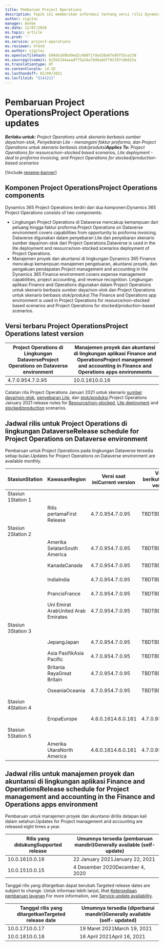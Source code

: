 ```yaml
---
title: Pembaruan Project Operations
description: Topik ini memberikan informasi tentang versi rilis Dynamics 365 Project Operations.
author: sigitac
manager: Annbe
ms.date: 12/07/2020
ms.topic: article
ms.prod: ''
ms.service: project-operations
ms.reviewer: kfend
ms.author: sigitac
ms.openlocfilehash: b90de169bd9ed2c408f1fded20a6fe95f55ce230
ms.sourcegitcommit: 625b5244aaadff5a24a79d9addff91f87c6b015a
ms.translationtype: HT
ms.contentlocale: id-ID
ms.lasthandoff: 02/09/2021
ms.locfileid: "5141211"
---
```

# <a name="project-operations-updates"></a><span data-ttu-id="effb6-103">Pembaruan Project Operations</span><span class="sxs-lookup"><span data-stu-id="effb6-103">Project Operations updates</span></span>

<span data-ttu-id="effb6-104">_**Berlaku untuk:** Project Operations untuk skenario berbasis sumber daya/non-stok, Penyebaran Lite - menangani faktur proforma, dan Project Operations untuk skenario berbasis stok/produksi_</span><span class="sxs-lookup"><span data-stu-id="effb6-104">_**Applies To:** Project Operations for resource/non-stocked based scenarios, Lite deployment - deal to proforma invoicing, and Project Operations for stocked/production-based scenarios_</span></span>

[!include [rename-banner](~/includes/cc-data-platform-banner.md)]

## <a name="project-operations-components"></a><span data-ttu-id="effb6-105">Komponen Project Operations</span><span class="sxs-lookup"><span data-stu-id="effb6-105">Project Operations components</span></span>

<span data-ttu-id="effb6-106">Dynamics 365 Project Operations terdiri dari dua komponen:</span><span class="sxs-lookup"><span data-stu-id="effb6-106">Dynamics 365 Project Operations consists of two components:</span></span>

- <span data-ttu-id="effb6-107">Lingkungan Project Operations di Dataverse mencakup kemampuan dari peluang hingga faktur proforma.</span><span class="sxs-lookup"><span data-stu-id="effb6-107">Project Operations on Dataverse environment covers capabilities from opportunity to proforma invoicing.</span></span> <span data-ttu-id="effb6-108">Dataverse digunakan dalam penyebaran Lite dan penyebaran skenario sumber daya/non-stok dari Project Operations.</span><span class="sxs-lookup"><span data-stu-id="effb6-108">Dataverse is used in the lite deployment and resource/non-stocked scenarios deployment of Project Operations.</span></span>
- <span data-ttu-id="effb6-109">Manajemen proyek dan akuntansi di lingkungan Dynamics 365 Finance mencakup kemampuan manajemen pengeluaran, akuntansi proyek, dan pengakuan pendapatan.</span><span class="sxs-lookup"><span data-stu-id="effb6-109">Project management and accounting in the Dynamics 365 Finance environment covers expense management capabilities, project accounting, and revenue recognition.</span></span> <span data-ttu-id="effb6-110">Lingkungan aplikasi Finance and Operations digunakan dalam Project Operations untuk skenario berbasis sumber daya/non-stok dan Project Operations untuk skenario berbasis stok/produksi.</span><span class="sxs-lookup"><span data-stu-id="effb6-110">The Finance and Operations app environment is used in Project Operations for resource/non-stocked based scenarios and Project Operations for stocked/production-based scenarios.</span></span>

## <a name="project-operations-latest-version"></a><span data-ttu-id="effb6-111">Versi terbaru Project Operations</span><span class="sxs-lookup"><span data-stu-id="effb6-111">Project Operations latest version</span></span>

| <span data-ttu-id="effb6-112">Project Operations di Lingkungan Dataverse</span><span class="sxs-lookup"><span data-stu-id="effb6-112">Project Operations on Dataverse environment</span></span> | <span data-ttu-id="effb6-113">Manajemen proyek dan akuntansi di lingkungan aplikasi Finance and Operations</span><span class="sxs-lookup"><span data-stu-id="effb6-113">Project management and accounting in Finance and Operations apps environments</span></span> |
| --- | --- |
| <span data-ttu-id="effb6-114">4.7.0.95</span><span class="sxs-lookup"><span data-stu-id="effb6-114">4.7.0.95</span></span> | <span data-ttu-id="effb6-115">10.0.16</span><span class="sxs-lookup"><span data-stu-id="effb6-115">10.0.16</span></span> |

<span data-ttu-id="effb6-116">Catatan rilis Project Operations Januari 2021 untuk skenario [sumber daya/non-stok](whats-new-feb-2021-resource-based.md), [penyebaran Lite](../pro/whats-new/whats-new-feb-2021-lite.md), dan [stok/produksi](../prod-pma/whats-new/whats-new-jan-2021-stocked.md).</span><span class="sxs-lookup"><span data-stu-id="effb6-116">Project Operations January 2021 release notes for [Resource/non-stocked](whats-new-feb-2021-resource-based.md), [Lite deployment](../pro/whats-new/whats-new-feb-2021-lite.md) and [stocked/production](../prod-pma/whats-new/whats-new-jan-2021-stocked.md) scenarios.</span></span>

## <a name="release-schedule-for-project-operations-on-dataverse-environment"></a><span data-ttu-id="effb6-117">Jadwal rilis untuk Project Operations di lingkungan Dataverse</span><span class="sxs-lookup"><span data-stu-id="effb6-117">Release schedule for Project Operations on Dataverse environment</span></span>

<span data-ttu-id="effb6-118">Pembaruan untuk Project Operations pada lingkungan Dataverse tersedia setiap bulan.</span><span class="sxs-lookup"><span data-stu-id="effb6-118">Updates for Project Operations on Dataverse environment are available monthly.</span></span> 

| <span data-ttu-id="effb6-119">Stasiun</span><span class="sxs-lookup"><span data-stu-id="effb6-119">Station</span></span>   | <span data-ttu-id="effb6-120">Kawasan</span><span class="sxs-lookup"><span data-stu-id="effb6-120">Region</span></span>        | <span data-ttu-id="effb6-121">Versi saat ini</span><span class="sxs-lookup"><span data-stu-id="effb6-121">Current version</span></span> | <span data-ttu-id="effb6-122">Versi berikutnya</span><span class="sxs-lookup"><span data-stu-id="effb6-122">Next version</span></span> | <span data-ttu-id="effb6-123">Umumnya tersedia</span><span class="sxs-lookup"><span data-stu-id="effb6-123">Generally available</span></span> |
|-----------|---------------|-----------------|--------------|---------------------|
| <span data-ttu-id="effb6-124">Stasiun 1</span><span class="sxs-lookup"><span data-stu-id="effb6-124">Station 1</span></span> |   &nbsp;      |    &nbsp;       | &nbsp;       |      &nbsp;         |
|   &nbsp;  | <span data-ttu-id="effb6-125">Rilis pertama</span><span class="sxs-lookup"><span data-stu-id="effb6-125">First Release</span></span> |  <span data-ttu-id="effb6-126">4.7.0.95</span><span class="sxs-lookup"><span data-stu-id="effb6-126">4.7.0.95</span></span>       | <span data-ttu-id="effb6-127">TBD</span><span class="sxs-lookup"><span data-stu-id="effb6-127">TBD</span></span>     | <span data-ttu-id="effb6-128">19-Feb-21</span><span class="sxs-lookup"><span data-stu-id="effb6-128">19-Feb-21</span></span>           |
| <span data-ttu-id="effb6-129">Stasiun 2</span><span class="sxs-lookup"><span data-stu-id="effb6-129">Station 2</span></span> |   &nbsp;      |    &nbsp;       | &nbsp;       |      &nbsp;         |
|   &nbsp;  | <span data-ttu-id="effb6-130">Amerika Selatan</span><span class="sxs-lookup"><span data-stu-id="effb6-130">South America</span></span> |  <span data-ttu-id="effb6-131">4.7.0.95</span><span class="sxs-lookup"><span data-stu-id="effb6-131">4.7.0.95</span></span>       | <span data-ttu-id="effb6-132">TBD</span><span class="sxs-lookup"><span data-stu-id="effb6-132">TBD</span></span>     | <span data-ttu-id="effb6-133">19-Feb-21</span><span class="sxs-lookup"><span data-stu-id="effb6-133">19-Feb-21</span></span>           |
|    &nbsp; | <span data-ttu-id="effb6-134">Kanada</span><span class="sxs-lookup"><span data-stu-id="effb6-134">Canada</span></span>        |  <span data-ttu-id="effb6-135">4.7.0.95</span><span class="sxs-lookup"><span data-stu-id="effb6-135">4.7.0.95</span></span>       | <span data-ttu-id="effb6-136">TBD</span><span class="sxs-lookup"><span data-stu-id="effb6-136">TBD</span></span>     | <span data-ttu-id="effb6-137">19-Feb-21</span><span class="sxs-lookup"><span data-stu-id="effb6-137">19-Feb-21</span></span>           |
|   &nbsp;  | <span data-ttu-id="effb6-138">India</span><span class="sxs-lookup"><span data-stu-id="effb6-138">India</span></span>         |  <span data-ttu-id="effb6-139">4.7.0.95</span><span class="sxs-lookup"><span data-stu-id="effb6-139">4.7.0.95</span></span>       | <span data-ttu-id="effb6-140">TBD</span><span class="sxs-lookup"><span data-stu-id="effb6-140">TBD</span></span>     | <span data-ttu-id="effb6-141">19-Feb-21</span><span class="sxs-lookup"><span data-stu-id="effb6-141">19-Feb-21</span></span>           |
|   &nbsp;  | <span data-ttu-id="effb6-142">Prancis</span><span class="sxs-lookup"><span data-stu-id="effb6-142">France</span></span>         |  <span data-ttu-id="effb6-143">4.7.0.95</span><span class="sxs-lookup"><span data-stu-id="effb6-143">4.7.0.95</span></span>       | <span data-ttu-id="effb6-144">TBD</span><span class="sxs-lookup"><span data-stu-id="effb6-144">TBD</span></span>     | <span data-ttu-id="effb6-145">19-Feb-21</span><span class="sxs-lookup"><span data-stu-id="effb6-145">19-Feb-21</span></span>           |
|   &nbsp;  | <span data-ttu-id="effb6-146">Uni Emirat Arab</span><span class="sxs-lookup"><span data-stu-id="effb6-146">United Arab Emirates</span></span>         |  <span data-ttu-id="effb6-147">4.7.0.95</span><span class="sxs-lookup"><span data-stu-id="effb6-147">4.7.0.95</span></span>       | <span data-ttu-id="effb6-148">TBD</span><span class="sxs-lookup"><span data-stu-id="effb6-148">TBD</span></span>     | <span data-ttu-id="effb6-149">19-Feb-21</span><span class="sxs-lookup"><span data-stu-id="effb6-149">19-Feb-21</span></span>           |
| <span data-ttu-id="effb6-150">Stasiun 3</span><span class="sxs-lookup"><span data-stu-id="effb6-150">Station 3</span></span>  |      &nbsp;   |     &nbsp;      |     &nbsp;   |      &nbsp;         |
|   &nbsp;  | <span data-ttu-id="effb6-151">Jepang</span><span class="sxs-lookup"><span data-stu-id="effb6-151">Japan</span></span>         |  <span data-ttu-id="effb6-152">4.7.0.95</span><span class="sxs-lookup"><span data-stu-id="effb6-152">4.7.0.95</span></span>       | <span data-ttu-id="effb6-153">TBD</span><span class="sxs-lookup"><span data-stu-id="effb6-153">TBD</span></span>     | <span data-ttu-id="effb6-154">26-Feb-21</span><span class="sxs-lookup"><span data-stu-id="effb6-154">26-Feb-21</span></span>           |
|   &nbsp;  | <span data-ttu-id="effb6-155">Asia Pasifik</span><span class="sxs-lookup"><span data-stu-id="effb6-155">Asia Pacific</span></span>  |  <span data-ttu-id="effb6-156">4.7.0.95</span><span class="sxs-lookup"><span data-stu-id="effb6-156">4.7.0.95</span></span>       | <span data-ttu-id="effb6-157">TBD</span><span class="sxs-lookup"><span data-stu-id="effb6-157">TBD</span></span>     | <span data-ttu-id="effb6-158">26-Feb-21</span><span class="sxs-lookup"><span data-stu-id="effb6-158">26-Feb-21</span></span>           |
|   &nbsp;  | <span data-ttu-id="effb6-159">Britania Raya</span><span class="sxs-lookup"><span data-stu-id="effb6-159">Great Britain</span></span> |  <span data-ttu-id="effb6-160">4.7.0.95</span><span class="sxs-lookup"><span data-stu-id="effb6-160">4.7.0.95</span></span>       | <span data-ttu-id="effb6-161">TBD</span><span class="sxs-lookup"><span data-stu-id="effb6-161">TBD</span></span>     | <span data-ttu-id="effb6-162">26-Feb-21</span><span class="sxs-lookup"><span data-stu-id="effb6-162">26-Feb-21</span></span>           |
|   &nbsp;  | <span data-ttu-id="effb6-163">Oseania</span><span class="sxs-lookup"><span data-stu-id="effb6-163">Oceania</span></span>       |  <span data-ttu-id="effb6-164">4.7.0.95</span><span class="sxs-lookup"><span data-stu-id="effb6-164">4.7.0.95</span></span>       | <span data-ttu-id="effb6-165">TBD</span><span class="sxs-lookup"><span data-stu-id="effb6-165">TBD</span></span>     | <span data-ttu-id="effb6-166">26-Feb-21</span><span class="sxs-lookup"><span data-stu-id="effb6-166">26-Feb-21</span></span>           |
| <span data-ttu-id="effb6-167">Stasiun 4</span><span class="sxs-lookup"><span data-stu-id="effb6-167">Station 4</span></span> |     &nbsp;    |     &nbsp;      |     &nbsp;   |      &nbsp;         |
|   &nbsp;  | <span data-ttu-id="effb6-168">Eropa</span><span class="sxs-lookup"><span data-stu-id="effb6-168">Europe</span></span>        |  <span data-ttu-id="effb6-169">4.6.0.161</span><span class="sxs-lookup"><span data-stu-id="effb6-169">4.6.0.161</span></span>       | <span data-ttu-id="effb6-170">4.7.0.95</span><span class="sxs-lookup"><span data-stu-id="effb6-170">4.7.0.95</span></span>     | <span data-ttu-id="effb6-171">12-Feb-21</span><span class="sxs-lookup"><span data-stu-id="effb6-171">12-Feb-21</span></span>           |
| <span data-ttu-id="effb6-172">Stasiun 5</span><span class="sxs-lookup"><span data-stu-id="effb6-172">Station 5</span></span> |     &nbsp;    |     &nbsp;      |     &nbsp;   |      &nbsp;         |
|   &nbsp;  | <span data-ttu-id="effb6-173">Amerika Utara</span><span class="sxs-lookup"><span data-stu-id="effb6-173">North America</span></span> |  <span data-ttu-id="effb6-174">4.6.0.161</span><span class="sxs-lookup"><span data-stu-id="effb6-174">4.6.0.161</span></span>       | <span data-ttu-id="effb6-175">4.7.0.95</span><span class="sxs-lookup"><span data-stu-id="effb6-175">4.7.0.95</span></span>     | <span data-ttu-id="effb6-176">19-Feb-21</span><span class="sxs-lookup"><span data-stu-id="effb6-176">19-Feb-21</span></span>           |

## <a name="release-schedule-for-project-management-and-accounting-in-the-finance-and-operations-apps-environment"></a><span data-ttu-id="effb6-177">Jadwal rilis untuk manajemen proyek dan akuntansi di lingkungan aplikasi Finance and Operations</span><span class="sxs-lookup"><span data-stu-id="effb6-177">Release schedule for Project management and accounting in the Finance and Operations apps environment</span></span>

<span data-ttu-id="effb6-178">Pembaruan untuk manajemen proyek dan akuntansi dirilis delapan kali dalam setahun.</span><span class="sxs-lookup"><span data-stu-id="effb6-178">Updates for Project management and accounting are released eight times a year.</span></span>

| <span data-ttu-id="effb6-179">Rilis yang didukung</span><span class="sxs-lookup"><span data-stu-id="effb6-179">Supported release</span></span> | <span data-ttu-id="effb6-180">Umumnya tersedia (pembaruan mandiri)</span><span class="sxs-lookup"><span data-stu-id="effb6-180">Generally available (self-update)</span></span> |
| --- | --- |
| <span data-ttu-id="effb6-181">10.0.16</span><span class="sxs-lookup"><span data-stu-id="effb6-181">10.0.16</span></span> | <span data-ttu-id="effb6-182">22 January 2021</span><span class="sxs-lookup"><span data-stu-id="effb6-182">January 22, 2021</span></span> |
| <span data-ttu-id="effb6-183">10.0.15</span><span class="sxs-lookup"><span data-stu-id="effb6-183">10.0.15</span></span> | <span data-ttu-id="effb6-184">4 Desember 2020</span><span class="sxs-lookup"><span data-stu-id="effb6-184">December 4, 2020</span></span> |


<span data-ttu-id="effb6-185">Tanggal rilis yang ditargetkan dapat berubah.</span><span class="sxs-lookup"><span data-stu-id="effb6-185">Targeted release dates are subject to change.</span></span> <span data-ttu-id="effb6-186">Untuk informasi lebih lanjut, lihat [Ketersediaan pembaruan layanan](https://docs.microsoft.com/dynamics365/fin-ops-core/fin-ops/get-started/public-preview-releases?toc=/dynamics365/finance/toc.json).</span><span class="sxs-lookup"><span data-stu-id="effb6-186">For more information, see [Service update availability](https://docs.microsoft.com/dynamics365/fin-ops-core/fin-ops/get-started/public-preview-releases?toc=/dynamics365/finance/toc.json).</span></span>

| <span data-ttu-id="effb6-187">Tanggal rilis yang ditargetkan</span><span class="sxs-lookup"><span data-stu-id="effb6-187">Targeted release date</span></span> | <span data-ttu-id="effb6-188">Umumnya tersedia (diperbarui mandiri)</span><span class="sxs-lookup"><span data-stu-id="effb6-188">Generally available (self- updated)</span></span> |
| --- | --- |
| <span data-ttu-id="effb6-189">10.0.17</span><span class="sxs-lookup"><span data-stu-id="effb6-189">10.0.17</span></span> | <span data-ttu-id="effb6-190">19 Maret 2021</span><span class="sxs-lookup"><span data-stu-id="effb6-190">March 19, 2021</span></span> |
| <span data-ttu-id="effb6-191">10.0.18</span><span class="sxs-lookup"><span data-stu-id="effb6-191">10.0.18</span></span> | <span data-ttu-id="effb6-192">16 April 2021</span><span class="sxs-lookup"><span data-stu-id="effb6-192">April 16, 2021</span></span> |
